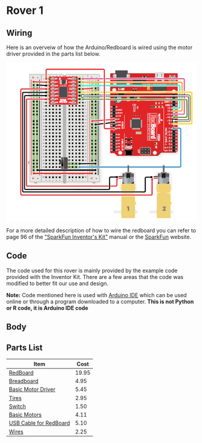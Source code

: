 # Rover 1

## Wiring

Here is an overveiw of how the Arduino/Redboard is wired using the motor driver provided in the parts list below.

![](../Rover_Images/redboard_rover_basic.png)

For a more detailed description of how to wire the redboard you can refer to page 96 of the ["SparkFun Inventor's Kit"](https://github.com/P3-NSF-NRT/P3_Corteva-Phenome2020-Workshop/blob/master/SIK%20v4.1%20Book%202019%20WEB.pdf) manual or the [SparkFun](https://www.sparkfun.com/) website.

## Code

The code used for this rover is mainly provided by the example code provided with the Inventor Kit. There are a few areas that the code was modified to better fit our use and design.

**Note:** Code mentioned here is used with [Arduino IDE](https://www.arduino.cc/en/main/software) which can be used online or through a program downloaded to a computer. **This is not Python or R code, it is Arduino IDE code**



## Body


## Parts List

Item  | Cost  
------|-------
[RedBoard](https://www.sparkfun.com/products/13975)| 19.95
[Breadboard](https://www.sparkfun.com/products/12002) | 4.95
[Basic Motor Driver](https://www.sparkfun.com/products/14450) | 5.45
[Tires](https://www.sparkfun.com/products/13259) | 2.95
[Switch](https://www.sparkfun.com/products/102)|1.50
[Basic Motors](https://www.sparkfun.com/products/13302)|4.11
[USB Cable for RedBoard](https://www.sparkfun.com/products/11301) | 5.10
[Wires](https://www.sparkfun.com/products/11026)|2.25
